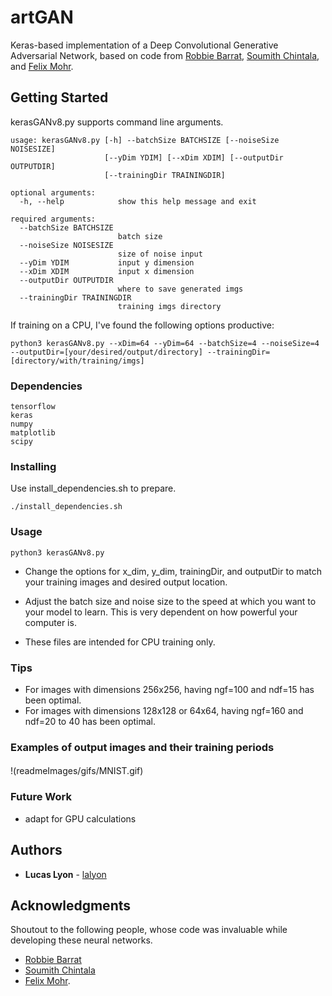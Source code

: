 # artGAN
Keras-based implementation of a Deep Convolutional Generative Adversarial Network, based on code from [Robbie Barrat](https://github.com/robbiebarrat/art-DCGAN), [Soumith Chintala](https://github.com/soumith/dcgan.torch), and [Felix Mohr](https://github.com/FelixMohr/Deep-learning-with-Python/blob/master/DCGAN-MNIST.ipynb). 

## Getting Started

kerasGANv8.py supports command line arguments.

```
usage: kerasGANv8.py [-h] --batchSize BATCHSIZE [--noiseSize NOISESIZE]
                     [--yDim YDIM] [--xDim XDIM] [--outputDir OUTPUTDIR]
                     [--trainingDir TRAININGDIR]

optional arguments:
  -h, --help            show this help message and exit

required arguments:
  --batchSize BATCHSIZE
                        batch size
  --noiseSize NOISESIZE
                        size of noise input
  --yDim YDIM           input y dimension
  --xDim XDIM           input x dimension
  --outputDir OUTPUTDIR
                        where to save generated imgs
  --trainingDir TRAININGDIR
                        training imgs directory
```
If training on a CPU, I've found the following options productive:
```
python3 kerasGANv8.py --xDim=64 --yDim=64 --batchSize=4 --noiseSize=4 --outputDir=[your/desired/output/directory] --trainingDir=[directory/with/training/imgs]
```


### Dependencies

```
tensorflow
keras
numpy
matplotlib
scipy
```

### Installing

Use install_dependencies.sh to prepare.

```
./install_dependencies.sh
```

### Usage

```
python3 kerasGANv8.py
```

* Change the options for x_dim, y_dim, trainingDir, and outputDir to match your training images and desired output location.

* Adjust the batch size and noise size to the speed at which you want to your model to learn. This is very dependent on how powerful your computer is. 

* These files are intended for CPU training only.

### Tips
* For images with dimensions 256x256, having ngf=100 and ndf=15 has been optimal.
* For images with dimensions 128x128 or 64x64, having ngf=160 and ndf=20 to 40 has been optimal.

### Examples of output images and their training periods
#### 

!(readmeImages/gifs/MNIST.gif)

### Future Work

* adapt for GPU calculations

## Authors

* **Lucas Lyon** - [lalyon](https://github.com/lalyon)


## Acknowledgments
Shoutout to the following people, whose code was invaluable while developing these neural networks.

* [Robbie Barrat](https://github.com/robbiebarrat/art-DCGAN)
* [Soumith Chintala](https://github.com/soumith/dcgan.torch)
* [Felix Mohr](https://github.com/FelixMohr/Deep-learning-with-Python/blob/master/DCGAN-MNIST.ipynb). 




